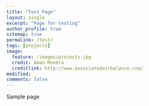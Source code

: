```yaml
---
title: "Test Page"
layout: single
excerpt: "Page for testing"
author_profile: true
sitemap: true
permalink: /test/
tags: [projects]
image:
  feature: /images/projects.jpg
  credit: Aman Mundra
  creditlink: http://www.associatedairbalance.com/
modified: 
comments: false
---
```


Sample page
